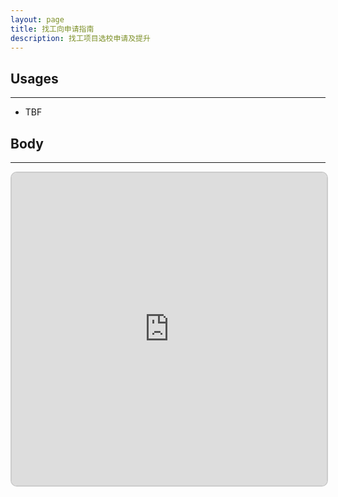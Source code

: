 ```yaml
---
layout: page
title: 找工向申请指南
description: 找工项目选校申请及提升
---
```


## Usages
---
- TBF


## Body
---
<block>

<iframe src="https://v2-embednotion.com/CUCSApp-d23d058435394b4487c01d705af5e25e"></iframe>  <style>  iframe { width: 100%; height: 500px; border: 2px solid #ccc; border-radius: 10px; padding: none; }  </style>

</block>